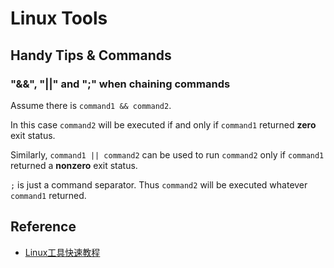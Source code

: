 # Linux Tools






## Handy Tips & Commands


### "&&", "||" and ";" when chaining commands

Assume there is `command1 && command2`.

In this case `command2` will be executed if and only if `command1` returned **zero** exit status.

Similarly, `command1 || command2` can be used to run `command2` only if `command1` returned a **nonzero** exit status.

`;` is just a command separator. Thus `command2` will be executed whatever `command1` returned.



## Reference

- [Linux工具快速教程](http://linuxtools-rst.readthedocs.org/zh_CN/latest/)
